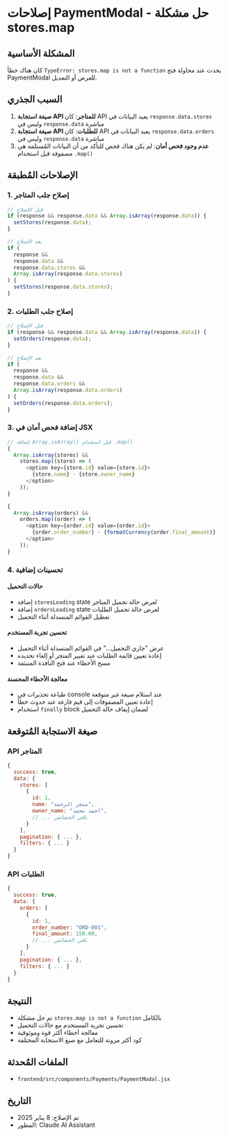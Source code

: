 # إصلاحات PaymentModal - حل مشكلة stores.map

## المشكلة الأساسية

كان هناك خطأ `TypeError: stores.map is not a function` يحدث عند محاولة فتح PaymentModal للعرض أو التعديل.

## السبب الجذري

1. **صيغة استجابة API للمتاجر**: كان API يعيد البيانات في `response.data.stores` وليس في `response.data` مباشرة
2. **صيغة استجابة API للطلبات**: كان API يعيد البيانات في `response.data.orders` وليس في `response.data` مباشرة
3. **عدم وجود فحص أمان**: لم يكن هناك فحص للتأكد من أن البيانات المُستلمة هي مصفوفة قبل استخدام `.map()`

## الإصلاحات المُطبقة

### 1. إصلاح جلب المتاجر

```javascript
// قبل الإصلاح
if (response && response.data && Array.isArray(response.data)) {
  setStores(response.data);
}

// بعد الإصلاح
if (
  response &&
  response.data &&
  response.data.stores &&
  Array.isArray(response.data.stores)
) {
  setStores(response.data.stores);
}
```

### 2. إصلاح جلب الطلبات

```javascript
// قبل الإصلاح
if (response && response.data && Array.isArray(response.data)) {
  setOrders(response.data);
}

// بعد الإصلاح
if (
  response &&
  response.data &&
  response.data.orders &&
  Array.isArray(response.data.orders)
) {
  setOrders(response.data.orders);
}
```

### 3. إضافة فحص أمان في JSX

```javascript
// إضافة Array.isArray() قبل استخدام .map()
{
  Array.isArray(stores) &&
    stores.map((store) => (
      <option key={store.id} value={store.id}>
        {store.name} - {store.owner_name}
      </option>
    ));
}

{
  Array.isArray(orders) &&
    orders.map((order) => (
      <option key={order.id} value={order.id}>
        {order.order_number} - {formatCurrency(order.final_amount)}
      </option>
    ));
}
```

### 4. تحسينات إضافية

#### حالات التحميل

- إضافة `storesLoading` state لعرض حالة تحميل المتاجر
- إضافة `ordersLoading` state لعرض حالة تحميل الطلبات
- تعطيل القوائم المنسدلة أثناء التحميل

#### تحسين تجربة المستخدم

- عرض "جاري التحميل..." في القوائم المنسدلة أثناء التحميل
- إعادة تعيين قائمة الطلبات عند تغيير المتجر أو إلغاء تحديده
- مسح الأخطاء عند فتح النافذة المنبثقة

#### معالجة الأخطاء المحسنة

- طباعة تحذيرات في console عند استلام صيغة غير متوقعة
- إعادة تعيين المصفوفات إلى قيم فارغة عند حدوث خطأ
- استخدام `finally` block لضمان إيقاف حالة التحميل

## صيغة الاستجابة المُتوقعة

### API المتاجر

```javascript
{
  success: true,
  data: {
    stores: [
      {
        id: 1,
        name: "متجر الرحمة",
        owner_name: "أحمد محمد",
        // ... باقي الخصائص
      }
    ],
    pagination: { ... },
    filters: { ... }
  }
}
```

### API الطلبات

```javascript
{
  success: true,
  data: {
    orders: [
      {
        id: 1,
        order_number: "ORD-001",
        final_amount: 150.00,
        // ... باقي الخصائص
      }
    ],
    pagination: { ... },
    filters: { ... }
  }
}
```

## النتيجة

- تم حل مشكلة `stores.map is not a function` بالكامل
- تحسين تجربة المستخدم مع حالات التحميل
- معالجة أخطاء أكثر قوة وموثوقية
- كود أكثر مرونة للتعامل مع صيغ الاستجابة المختلفة

## الملفات المُحدثة

- `frontend/src/components/Payments/PaymentModal.jsx`

## التاريخ

- تم الإصلاح: 8 يناير 2025
- المطور: Claude AI Assistant
